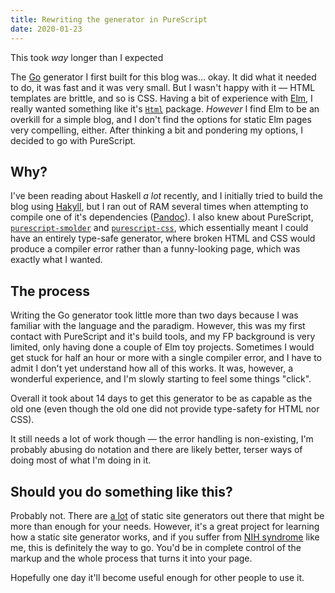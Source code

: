 ```yaml
---
title: Rewriting the generator in PureScript
date: 2020-01-23
---
```


This took _way_ longer than I expected

<!-- end excerpt -->

The [Go](https://golang.org) generator I first built for this blog was... okay.
It did what it needed to do, it was fast and it was very small. But I wasn't
happy with it — HTML templates are brittle, and so is CSS. Having a bit of
experience with [Elm](https://elm-lang.org), I really wanted something like
it's [`Html`](https://package.elm-lang.org/packages/elm/html/latest/) package.
_However_ I find Elm to be an overkill for a simple blog, and I don't find the
options for static Elm pages very compelling, either. After thinking a bit and
pondering my options, I decided to go with PureScript.

## Why?

I've been reading about Haskell _a lot_ recently, and I initially tried to
build the blog using [Hakyll](https://jaspervdj.be/hakyll/), but I ran out of
RAM several times when attempting to compile one of it's dependencies
([Pandoc](https://pandoc.org/)). I also knew about PureScript,
[`purescript-smolder`](https://pursuit.purescript.org/packages/purescript-smolder/7.0.0)
and
[`purescript-css`](https://pursuit.purescript.org/packages/purescript-css/4.0.0),
which essentially meant I could have an entirely type-safe generator,
where broken HTML and CSS would produce a compiler error rather than a
funny-looking page, which was exactly what I wanted.

## The process

Writing the Go generator took little more than two days because I was familiar
with the language and the paradigm. However, this was my first contact with
PureScript and it's build tools, and my FP background is very limited, only
having done a couple of Elm toy projects. Sometimes I would get stuck for half
an hour or more with a single compiler error, and I have to admit I don't yet
understand how all of this works. It was, however, a wonderful experience, and
I'm slowly starting to feel some things "click".

Overall it took about 14 days to get this generator to be as capable as the
old one (even though the old one did not provide type-safety for HTML nor CSS).

It still needs a lot of work though — the error handling is non-existing,
I'm probably abusing do notation and there are likely better, terser ways of
doing most of what I'm doing in it.

## Should you do something like this?

Probably not. There are [a lot](https://www.staticgen.com/) of static site
generators out there that might be more than enough for your needs. However,
it's a great project for learning how a static site generator works, and if you
suffer from [NIH syndrome](https://en.wikipedia.org/wiki/Not_invented_here)
like me, this is definitely the way to go. You'd be in complete control of the
markup and the whole process that turns it into your page.

Hopefully one day it'll become useful enough for other people to use it.
